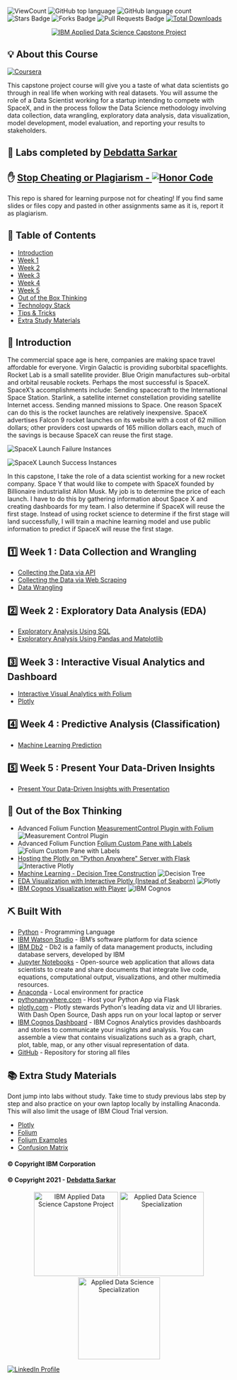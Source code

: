 ![ViewCount](https://views.whatilearened.today/views/github/li812/SpaceX-Data-Science-Project.svg?cache=remove)
![GitHub top language](https://img.shields.io/github/languages/top/li812/SpaceX-Data-Science-Project?style=flat)
![GitHub language count](https://img.shields.io/github/languages/count/li812/SpaceX-Data-Science-Project?style=flat)
![Stars Badge](https://img.shields.io/github/stars/li812/SpaceX-Data-Science-Project?style=flat)
![Forks Badge](https://img.shields.io/github/forks/li812/SpaceX-Data-Science-Project?style=flat)
![Pull Requests Badge](https://img.shields.io/github/issues-pr/li812/SpaceX-Data-Science-Project?style=flat)
[![Total Downloads](https://img.shields.io/github/downloads/li812/SpaceX-Data-Science-Project/total.svg)](https://github.com/li812/SpaceX-Data-Science-Project/releases/)

<p align="center">
  <a href="https://www.coursera.org/learn/applied-data-science-capstone?specialization=ibm-data-science" rel="noopener">
 <img src="https://github.com/li812/SpaceX-Data-Science-Project/blob/master/images/project_logo.png" alt="IBM Applied Data Science Capstone Project"></a>
</p>

## 💡 About this Course <a name = "idea"></a>

<a href="https://www.coursera.org/learn/applied-data-science-capstone?specialization=ibm-data-science" rel="noopener"> ![Coursera](https://img.shields.io/badge/Coursera-%230056D2.svg?style=for-the-badge&logo=Coursera&logoColor=white) </a>

This capstone project course will give you a taste of what data scientists go through in real life when working with real datasets. You will assume the role of a Data Scientist working for a startup intending to compete with SpaceX, and in the process follow the Data Science methodology involving data collection, data wrangling, exploratory data analysis, data visualization, model development, model evaluation, and reporting your results to stakeholders.
 

## 🎉 Labs completed by <a name="acknowledgments" href="https://github.com/li812">Debdatta Sarkar</a>

## ✋ <a href="https://www.coursera.support/s/article/209818863-Coursera-Honor-Code"> Stop Cheating or Plagiarism - ![Honor Code](https://img.shields.io/badge/Honor%20Code-Coursera-%230056D2.svg?style=for-the-badge&logo=Coursera&logoColor=white)</a>

This repo is shared for learning purpose not for cheating! If you find same slides or files copy and pasted in other assignments same as it is, report it as plagiarism.

## 📝 Table of Contents

- [Introduction](#introduction)
- [Week 1](#week1)
- [Week 2](#week2)
- [Week 3](#week3)
- [Week 4](#week4)
- [Week 5](#week5)
- [Out of the Box Thinking](#outofbox)
- [Technology Stack](#tech_stack)
- [Tips & Tricks](#tips_tricks)
- [Extra Study Materials](#extra_study)

## 🏁 Introduction <a name = "introduction"></a>

The commercial space age is here, companies are making space travel affordable for everyone. Virgin Galactic is providing suborbital spaceflights. Rocket Lab is a small satellite provider. Blue Origin manufactures sub-orbital and orbital reusable rockets. Perhaps the most successful is SpaceX. SpaceX’s accomplishments include: Sending spacecraft to the International Space Station. Starlink, a satellite internet constellation providing satellite Internet access. Sending manned missions to Space. One reason SpaceX can do this is the rocket launches are relatively inexpensive. SpaceX advertises Falcon 9 rocket launches on its website with a cost of 62 million dollars; other providers cost upwards of 165 million dollars each, much of the savings is because SpaceX can reuse the first stage.

![SpaceX Launch Failure Instances](https://github.com/li812/SpaceX-Data-Science-Project/blob/master/images/fail.gif)

![SpaceX Launch Success Instances](https://github.com/li812/SpaceX-Data-Science-Project/blob/master/images/success.gif)

In this capstone, I take the role of a data scientist working for a new rocket company. Space Y that would like to compete with SpaceX founded by Billionaire industrialist Allon Musk. My job is to determine the price of each launch. I have to do this by gathering information about Space X and creating dashboards for my team. I also determine if SpaceX will reuse the first stage. Instead of using rocket science to determine if the first stage will land successfully, I will train a machine learning model and use public information to predict if SpaceX will reuse the first stage.


## 1️⃣  Week 1 : Data Collection and Wrangling<a name = "week1"></a>

- [Collecting the Data via API](https://github.com/li812/SpaceX-Data-Science-Project/blob/master/Week%201:%20(A)Collecting%20the%20Data-%20Collection%20API%20Lab.ipynb)
- [Collecting the Data via Web Scraping](https://github.com/li812/SpaceX-Data-Science-Project/blob/master/Week%201:%20(C)%20Data%20Collection%20with%20Web%20Scraping%20lab.ipynb)
- [Data Wrangling](https://github.com/li812/SpaceX-Data-Science-Project/blob/master/Week%201:%20(B)%20Data%20Wrangling%20-%20EDA%20lab.ipynb)

## 2️⃣  Week 2 : Exploratory Data Analysis (EDA)<a name = "week2"></a>

- [Exploratory Analysis Using SQL](https://github.com/li812/SpaceX-Data-Science-Project/blob/master/Week%202:%20(A)%20Exploratory%20Data%20Analysis%20Using%20SQL.ipynb)
- [Exploratory Analysis Using Pandas and Matplotlib](https://github.com/li812/SpaceX-Data-Science-Project/blob/master/Week%202:%20(B)%20EDA%20with%20Visualization%20lab.ipynb)

## 3️⃣  Week 3 : Interactive Visual Analytics and Dashboard<a name = "week3"></a>

- [Interactive Visual Analytics with Folium](https://github.com/li812/SpaceX-Data-Science-Project/blob/master/Week%203:(A)Interactive%20Visual%20Analytics%20with%20Folium.ipynb)
- [Plotly](https://github.com/li812/SpaceX-Data-Science-Project/blob/master/Week%203%20-%20Plotly/plotly.py)

## 4️⃣ Week 4 : Predictive Analysis (Classification)<a name = "week4"></a>

- [Machine Learning Prediction](https://github.com/li812/SpaceX-Data-Science-Project/blob/master/Week%204:%20(A)%20Machine%20Learning%20Prediction%20Lab.ipynb)

## 5️⃣  Week 5 : Present Your Data-Driven Insights <a name = "week5"></a>

- [Present Your Data-Driven Insights with Presentation](https://github.com/li812/SpaceX-Data-Science-Project/blob/master/Final%20Presentation/Data-Driven%20Insights.pdf)

## 💫 Out of the Box Thinking <a name = "outofbox"></a>

- Advanced Folium Function [MeasurementControl Plugin with Folium](https://github.com/li812/SpaceX-Data-Science-Project/blob/master/Extra/Extra%20-%20Folium%20MeasureControl%20Plugin.ipynb)
![Measurement Control Plugin](https://github.com/li812/SpaceX-Data-Science-Project/blob/master/images/measurementcontrol.png)
- Advanced Folium Function [Folium Custom Pane with Labels](https://github.com/li812/SpaceX-Data-Science-Project/blob/master/Extra/Extra%20-%20Folium%20-%20Custom%20Pane%20with%20Labels.ipynb)
![Folium Custom Pane with Labels](https://github.com/li812/SpaceX-Data-Science-Project/blob/master/images/custompanes.png)
- [Hosting the Plotly on "Python Anywhere" Server with Flask](https://li812.pythonanywhere.com/)
![Interactive Plotly](https://github.com/li812/SpaceX-Data-Science-Project/blob/master/images/interactive-plotly.gif)
- [Machine Learning - Decision Tree Construction](https://github.com/li812/SpaceX-Data-Science-Project/blob/master/Extra/Extra%20-%20Basic%20Decision%20Tree%20Construction.ipynb)
![Decision Tree](https://github.com/li812/SpaceX-Data-Science-Project/blob/master/images/decision-tree.png)
- [EDA Visualization with Interactive Plotly (Instead of Seaborn)](https://github.com/li812/SpaceX-Data-Science-Project/blob/master/Extra/Extra%20-%20Visualization%20with%20Plotly.ipynb)
![Plotly](https://github.com/li812/SpaceX-Data-Science-Project/blob/master/images/plotly.png)
- [IBM Cognos Visualization with Player](https://eu-de.dataplatform.cloud.ibm.com/dashboards/e25fbdbc-29a0-47f5-b388-1a70671ac11e/view/653fe63717ad30d71ed0f2e407cc7a037a667059b4bbd25681867b490d312597a86811c7c87e1a0bd2100265f7e4155a9b)
![IBM Cognos](https://github.com/li812/SpaceX-Data-Science-Project/blob/master/images/IBM-Cognos.png)

## ⛏️ Built With <a name = "tech_stack"></a>

- [Python](https://www.python.org/) - Programming Language
- [IBM Watson Studio](https://www.ibm.com/in-en/cloud/watson-studio) - IBM’s software platform for data science
- [IBM Db2](https://www.ibm.com/in-en/analytics/db2) - Db2 is a family of data management products, including database servers, developed by IBM
- [Jupyter Notebooks](https://jupyter.org/) - Open-source web application that allows data scientists to create and share documents that integrate live code, equations, computational output, visualizations, and other multimedia resources.
- [Anaconda](https://www.anaconda.com/) - Local environment for practice
- [pythonanywhere.com](https://www.pythonanywhere.com/) - Host your Python App via Flask
- [plotly.com](https://plotly.com/) - Plotly stewards Python's leading data viz and UI libraries. With Dash Open Source, Dash apps run on your local laptop or server
- [IBM Cognos Dashboard](https://www.ibm.com/docs/en/cognos-analytics/11.1.0?topic=stories-get-started-dashboards) - IBM Cognos Analytics provides dashboards and stories to communicate your insights and analysis. You can assemble a view that contains visualizations such as a graph, chart, plot, table, map, or any other visual representation of data.
- [GitHub](https://github.com/) - Repository for storing all files


## 📚 Extra Study Materials <a name = "extra_study"></a>

Dont jump into labs without study. Take time to study previous labs step by step and also practice on your own laptop locally by installing Anaconda. This will also limit the usage of IBM Cloud Trial version. 

- [Plotly](https://dash.plotly.com/layout)
- [Folium](https://python-visualization.github.io/folium/plugins.html)
- [Folium Examples](https://nbviewer.jupyter.org/github/python-visualization/folium/tree/master/examples/)
- [Confusion Matrix](https://www.dataschool.io/simple-guide-to-confusion-matrix-terminology/)

#### © Copyright IBM Corporation

#### © Copyright 2021 - [Debdatta Sarkar](https://github.com/li812)

<p align="center"><a href="https://www.credly.com/badges/52ccac89-9e3d-42a2-a0f8-ec392892f4e5/public_url"><img src="https://github.com/li812/SpaceX-Data-Science-Project/blob/master/certificatebadge/applied-data-science-capstone.png" alt="IBM Applied Data Science Capstone Project" width="190px"/></a> <a href="https://www.credly.com/badges/4b783214-c5b2-4b5a-ad19-1189d1c20288/public_url"><img src="https://github.com/li812/SpaceX-Data-Science-Project/blob/master/certificatebadge/applied-data-science-specialization.1.png" alt="Applied Data Science Specialization" width="190px" padding="20px" /></a> <a href="https://www.credly.com/badges/4b783214-c5b2-4b5a-ad19-1189d1c20288/public_url"><img src="https://github.com/li812/SpaceX-Data-Science-Project/blob/master/certificatebadge/data-science-professional-certificate.png" alt="Applied Data Science Specialization" width="185px"/> </a></p>

<a href="https://www.linkedin.com/in/debdatta-sarkar/"> ![LinkedIn Profile](https://img.shields.io/badge/LinkedIn-0077B5?style=for-the-badge&logo=linkedin&logoColor=white) </a>